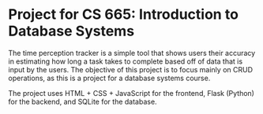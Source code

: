 # Project for CS 665: Introduction to Database Systems

The time perception tracker is a simple tool that shows users their accuracy in estimating how long a task takes to complete based off of data that is input by the users. The objective of this project is to focus mainly on CRUD operations, as this is a project for a database systems course.

The project uses HTML + CSS + JavaScript for the frontend, Flask (Python) for the backend, and SQLite for the database.
